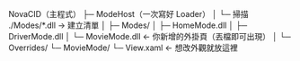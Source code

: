 NovaCID（主程式）
├─ ModeHost（一次寫好 Loader）
│  └─ 掃描 ./Modes/*.dll → 建立清單
│
├─ Modes/
│  ├─ HomeMode.dll
│  ├─ DriverMode.dll
│  └─ MovieMode.dll   ← 你新增的外掛頁（丟檔即可出現）
│
└─ Overrides/
   └─ MovieMode/
      └─ View.xaml     ← 想改外觀就放這裡
